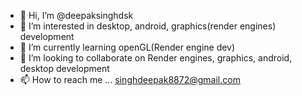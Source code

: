 - 👋 Hi, I’m @deepaksinghdsk
- 👀 I’m interested in desktop, android, graphics(render engines) development
- 🌱 I’m currently learning openGL(Render engine dev)
- 💞️ I’m looking to collaborate on Render engines, graphics, android, desktop development
- 📫 How to reach me ... singhdeepak8872@gmail.com

<!---
deepaksinghdsk/deepaksinghdsk is a ✨ special ✨ repository because its `README.md` (this file) appears on your GitHub profile.
You can click the Preview link to take a look at your changes.
--->
